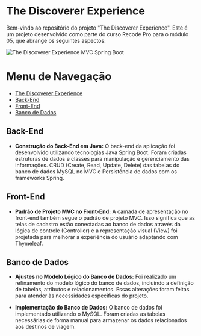 # The Discoverer Experience

Bem-vindo ao repositório do projeto "The Discoverer Experience". Este é um projeto desenvolvido como parte do curso Recode Pro para o módulo 05, que abrange os seguintes aspectos:

![The Discoverer Experience MVC Spring Boot](src/main/webapp/assets/tde-mvc.gif)

# Menu de Navegação

- [The Discoverer Experience](#the-discoverer-experience)
- [Back-End](#back-end)
- [Front-End](#front-end)
- [Banco de Dados](#banco-de-dados)

## Back-End

- **Construção do Back-End em Java:** O back-end da aplicação foi desenvolvido utilizando tecnologias Java Spring Boot. Foram criadas estruturas de dados e classes para manipulação e gerenciamento das informações. CRUD (Create, Read, Update, Delete) das tabelas do banco de dados MySQL no MVC e Persistência de dados com os frameworks Spring.

## Front-End

- **Padrão de Projeto MVC no Front-End:** A camada de apresentação no front-end também segue o padrão de projeto MVC. Isso significa que as telas de cadastro estão conectadas ao banco de dados através da lógica de controle (Controller) e a representação visual (View) foi projetada para melhorar a experiência do usuário adaptando com Thymeleaf.

## Banco de Dados

- **Ajustes no Modelo Lógico do Banco de Dados:** Foi realizado um refinamento do modelo lógico do banco de dados, incluindo a definição de tabelas, atributos e relacionamentos. Essas alterações foram feitas para atender às necessidades específicas do projeto.

- **Implementação do Banco de Dados:** O banco de dados foi implementado utilizando o MySQL. Foram criadas as tabelas necessárias de forma manual para armazenar os dados relacionados aos destinos de viagem.
